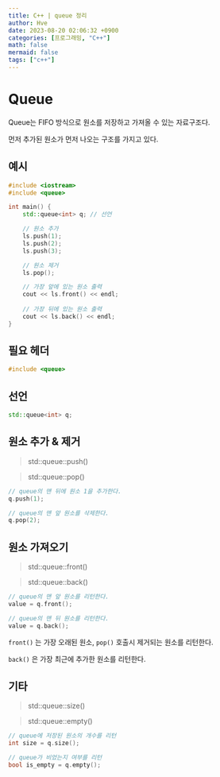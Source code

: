 ```yaml
---
title: C++ | queue 정리
author: Hve
date: 2023-08-20 02:06:32 +0900
categories: [프로그래밍, "C++"]
math: false
mermaid: false
tags: ["c++"]
---
```


# Queue

Queue는 FIFO 방식으로 원소를 저장하고 가져올 수 있는 자료구조다.

먼저 추가된 원소가 먼저 나오는 구조를 가지고 있다.

## 예시

```cpp
#include <iostream>
#include <queue>

int main() {
    std::queue<int> q; // 선언 

    // 원소 추가
    ls.push(1);
    ls.push(2);
    ls.push(3);

    // 원소 제거
    ls.pop();

    // 가장 앞에 있는 원소 출력
    cout << ls.front() << endl;
    
    // 가장 뒤에 있는 원소 출력
    cout << ls.back() << endl;
}
```

## 필요 헤더

```cpp
#include <queue>
```

## 선언

```cpp
std::queue<int> q;
```

## 원소 추가 & 제거

> std::queue::push()

> std::queue::pop()

```cpp
// queue의 맨 뒤에 원소 1을 추가한다.
q.push(1);

// queue의 맨 앞 원소를 삭제한다.
q.pop(2);
```

## 원소 가져오기

> std::queue::front()

> std::queue::back()

```cpp
// queue의 맨 앞 원소를 리턴한다.
value = q.front();

// queue의 맨 뒤 원소를 리턴한다.
value = q.back();
```

`front()` 는 가장 오래된 원소, `pop()` 호출시 제거되는 원소를 리턴한다.

`back()` 은 가장 최근에 추가한 원소를 리턴한다.

## 기타

> std::queue::size()

> std::queue::empty()

```cpp
// queue에 저장된 원소의 개수를 리턴
int size = q.size();

// queue가 비었는지 여부를 리턴
bool is_empty = q.empty();
```